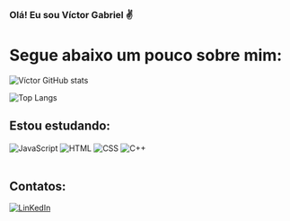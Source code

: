
### Olá! Eu sou Víctor Gabriel ✌️
# Segue abaixo um pouco sobre mim:

![Víctor GitHub stats](https://github-readme-stats.vercel.app/api?username=victortads&show_icons=true&theme=tokyonight)

![Top Langs](https://github-readme-stats.vercel.app/api/top-langs/?username=victortads&hide=javascript,html)


## Estou estudando:

<div style="display: inline_block">
  <img align="center" alt="JavaScript" src="https://img.shields.io/badge/JavaScript-323330?style=for-the-badge&logo=javascript&logoColor=F7DF1E" />
  <img align="center" alt="HTML" src="https://img.shields.io/badge/HTML5-E34F26?style=for-the-badge&logo=html5&logoColor=white" />
  <img align="center" alt="CSS" src="https://img.shields.io/badge/CSS3-1572B6?style=for-the-badge&logo=css3&logoColor=white" />
  <img align="center" alt="C++" src="https://img.shields.io/badge/C%2B%2B-00599C?style=for-the-badge&logo=c%2B%2B&logoColor=white" />

  
</div><br/>

## Contatos:

[![LinKedIn](https://img.shields.io/badge/LinkedIn-0077B5?style=for-the-badge&logo=linkedin&logoColor=white)](https://www.linkedin.com/in/víctor-gabriel-de-santana-893a2827b/)

